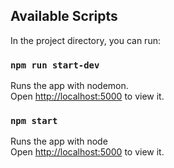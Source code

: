

## Available Scripts

In the project directory, you can run:

### `npm run start-dev`

Runs the app with nodemon.\
Open [http://localhost:5000](http://localhost:5000) to view it.


### `npm start`

Runs the app with node\
Open [http://localhost:5000](http://localhost:5000) to view it.
